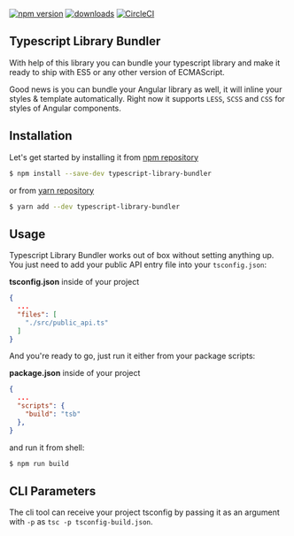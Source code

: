 [![npm version](https://badge.fury.io/js/typescript-library-bundler.svg)](https://badge.fury.io/js/typescript-library-bundler)
[![downloads](https://img.shields.io/npm/dm/typescript-library-bundler.svg)](https://npmjs.org/package/typescript-library-bundler)
[![CircleCI](https://circleci.com/gh/aminpaks/typescript-library-bundler/tree/master.svg?style=shield)](https://circleci.com/gh/aminpaks/typescript-library-bundler/tree/master)

## Typescript Library Bundler

With help of this library you can bundle your typescript library and make it ready to ship with ES5 or any other version of ECMAScript.

Good news is you can bundle your Angular library as well, it will inline your styles & template automatically. Right now it supports `LESS`, `SCSS` and `CSS` for styles of Angular components.

## Installation
Let's get started by installing it from [npm repository](https://www.npmjs.com/package/typescript-library-bundler)
```sh
$ npm install --save-dev typescript-library-bundler
```
or from [yarn repository](https://yarnpkg.com/en/package/typescript-library-bundler)
```sh
$ yarn add --dev typescript-library-bundler
```

## Usage
Typescript Library Bundler works out of box without setting anything up. You just need to add your public API entry file into your `tsconfig.json`:

**tsconfig.json** inside of your project

```json
{
  ...
  "files": [
    "./src/public_api.ts"
  ]
}
```

And you're ready to go, just run it either from your package scripts:

**package.json** inside of your project

```json
{
  ...
  "scripts": {
    "build": "tsb"
  },
}
```
and run it from shell:
```sh
$ npm run build
```

## CLI Parameters
The cli tool can receive your project tsconfig by passing it as an argument with `-p` as `tsc -p tsconfig-build.json`.
